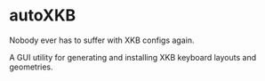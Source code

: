 # autoXKB
Nobody ever has to suffer with XKB configs again.

A GUI utility for generating and installing XKB keyboard layouts and geometries.
